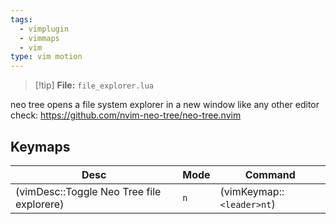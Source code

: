 ```yaml
---
tags:
  - vimplugin
  - vimmaps
  - vim
type: vim motion
---
```

>[!tip] **File:** `file_explorer.lua`

neo tree opens a file system explorer in a new window like any other editor
check: https://github.com/nvim-neo-tree/neo-tree.nvim
## Keymaps

| Desc                                      | Mode | Command                   |
| ----------------------------------------- | ---- | ------------------------- |
| (vimDesc::Toggle Neo Tree file explorere) | `n`  | (vimKeymap::`<leader>nt`) |

